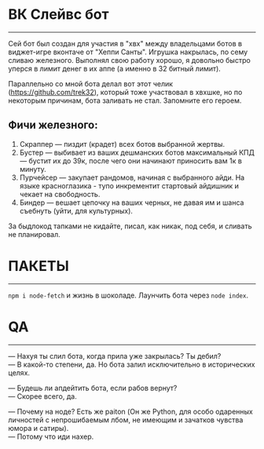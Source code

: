 # ВК Слейвс бот
-------------------------------------------------
Сей бот был создан для участия в "хвх" между владельцами ботов в виджет-игре вконтаче от "Хеппи Санты". Игрушка накрылась, по сему сливаю железного. Выполнял свою работу хорошо, я довольно быстро уперся в лимит денег в их аппе (а именно в 32 битный лимит).

Параллельно со мной бота делал вот этот челик (https://github.com/trek32), который тоже участвовал в хвхшке, но по некоторым причинам, бота заливать не стал. Запомните его героем.

Фичи железного:
-----------------
1. Скраппер — пиздит (крадет) всех ботов выбранной жертвы. 
2. Бустер — выбивает из ваших дешманских ботов максимальный КПД — бустит их до 39к, после чего они начинают приносить вам 1к в минуту.
3. Пурчейсер — закупает рандомов, начиная с выбранного айди. На языке красноглазика - тупо инкрементит стартовый айдишник и чекает на свободность.
4. Биндер — вешает цепочку на ваших черных, не давая им и шанса съебнуть (уйти, для культурных). 

За быдлокод тапками не кидайте, писал, как никак, под себя, и сливать не планировал.


# ПАКЕТЫ
-----------------------
```npm i node-fetch``` и жизнь в шоколаде. 
Лаунчить бота через ``` node index ```. 

# QA 
----------------------
— Нахуя ты слил бота, когда прила уже закрылась? Ты дебил?  
— В какой-то степени, да. Но бота залил исключительно в исторических целях.

— Будешь ли апдейтить бота, если рабов вернут?  
— Скорее всего, да.   

— Почему на ноде? Есть же paiton (Он же Python, для особо одаренных личностей с непрошибаемым лбом, не имеющим и зачатков чувства юмора и сатиры).    
— Потому что иди нахер. 
